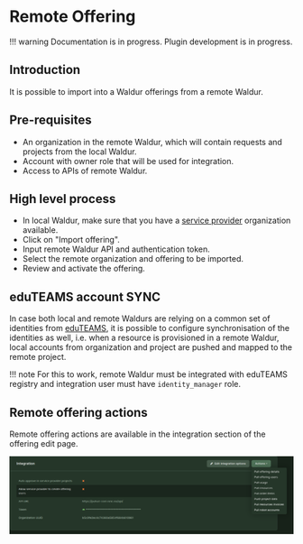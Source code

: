 # Remote Offering

!!! warning
    Documentation is in progress. Plugin development is in progress.

## Introduction

It is possible to import into a Waldur offerings from a remote Waldur.

## Pre-requisites

- An organization in the remote Waldur, which will contain requests and projects from the local Waldur.
- Account with owner role that will be used for integration.
- Access to APIs of remote Waldur.

## High level process

- In local Waldur, make sure that you have a [service provider](../../user-guide/service-provider-organization/adding-an-offering.md) organization available.
- Click on "Import offering".
- Input remote Waldur API and authentication token.
- Select the remote organization and offering to be imported.
- Review and activate the offering.

## eduTEAMS account SYNC

In case both local and remote Waldurs are relying on a common set of identities
from [eduTEAMS](../identities/eduTEAMS.md), it is possible to configure synchronisation of the identities as well,
i.e. when a resource is provisioned in a remote Waldur, local accounts from organization and project are pushed and
mapped to the remote project.

!!! note
    For this to work, remote Waldur must be integrated with eduTEAMS registry and integration user must have
    `identity_manager` role.

## Remote offering actions

Remote offering actions are available in the integration section of the offering edit page.

[![Remote Offering Actions](img/remote-offering-actions.png)](img/remote-offering-actions.png)
